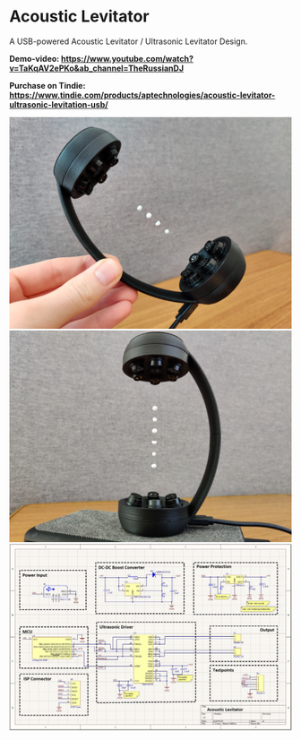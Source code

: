 # Acoustic Levitator
A USB-powered Acoustic Levitator / Ultrasonic Levitator Design.

**Demo-video: https://www.youtube.com/watch?v=TaKqAV2ePKo&ab_channel=TheRussianDJ**

**Purchase on Tindie: https://www.tindie.com/products/aptechnologies/acoustic-levitator-ultrasonic-levitation-usb/**

![Acoustic_Levitator](https://github.com/TheZeroOneOfficial/Acoustic_Levitator/blob/master/Acoustic_Levitator%20IMG_1.jpg)
![Acoustic_Levitator](https://github.com/TheZeroOneOfficial/Acoustic_Levitator/blob/master/Acoustic_Levitator%20IMG_2.jpg)
![Acoustic_Levitator](https://github.com/TheZeroOneOfficial/Acoustic_Levitator/blob/master/Schematic.JPG)

